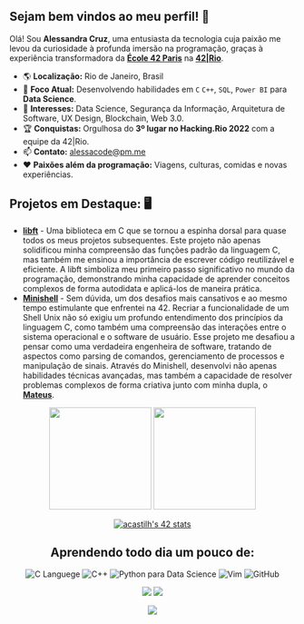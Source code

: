## Sejam bem vindos ao meu perfil! :sunflower:

Olá! Sou **Alessandra Cruz**, uma entusiasta da tecnologia cuja paixão me levou da curiosidade à profunda imersão na programação, graças à experiência transformadora da [**École 42 Paris**](https://www.42network.org/42-schools/) na [**42|Rio**](https://42.rio/).

- 🌎 **Localização:** Rio de Janeiro, Brasil
- 🧠 **Foco Atual:** Desenvolvendo habilidades em `C` `C++`, `SQL`, `Power BI` para **Data Science**.
- 💼 **Interesses:** Data Science, Segurança da Informação, Arquitetura de Software, UX Design, Blockchain, Web 3.0.
- 🏆 **Conquistas:** Orgulhosa do **3º lugar no Hacking.Rio 2022** com a equipe da 42|Rio.
- 📫 **Contato:** alessacode@pm.me
- ❤️ **Paixões além da programação:** Viagens, culturas, comidas e novas experiências.

## Projetos em Destaque: 🖥️

- **[libft](#)** - Uma biblioteca em C que se tornou a espinha dorsal para quase todos os meus projetos subsequentes. Este projeto não apenas solidificou minha compreensão das funções padrão da linguagem C, mas também me ensinou a importância de escrever código reutilizável e eficiente. A libft simboliza meu primeiro passo significativo no mundo da programação, demonstrando minha capacidade de aprender conceitos complexos de forma autodidata e aplicá-los de maneira prática.
- **[Minishell](#)** - Sem dúvida, um dos desafios mais cansativos e ao mesmo tempo estimulante que enfrentei na 42. Recriar a funcionalidade de um Shell Unix não só exigiu um profundo entendimento dos princípios da linguagem C, como também uma compreensão das interações entre o sistema operacional e o software de usuário. Esse projeto me desafiou a pensar como uma verdadeira engenheira de software, tratando de aspectos como parsing de comandos, gerenciamento de processos e manipulação de sinais. Através do Minishell, desenvolvi não apenas habilidades técnicas avançadas, mas também a capacidade de resolver problemas complexos de forma criativa junto com minha dupla, o [**Mateus**](https://github.com/mateusmedeir).


<!-- GITHUB STATUS -->
<div align="center">
<img height="180em" src="https://github-readme-stats.vercel.app/api/?username=alessandracruz&show_icons=true&theme=dark&include_all_commits=true&count_private=true"/>
<img height="180em" src="https://github-readme-stats.vercel.app/api/top-langs/?username=alessandracruz&layout=compact&langs_count=10&theme=dark"/>
 
<!-- TEMAS: dark, radical, merko, gruvbox, tokyonight, onedark, cobalt, synthwave, highcontrast, dracula>

<!-- TECNOLOGIAS -->
<div align="center">

 [![acastilh's 42 stats](https://badge42.vercel.app/api/v2/clfgyo8um005008mmcszkug86/stats?cursusId=21&coalitionId=undefined)](https://github.com/JaeSeoKim/badge42)
 <div align="center">
  
## Aprendendo todo dia um pouco de:

![C Languege](https://img.shields.io/badge/C-00599C?style=for-the-badge&logo=c&logoColor=white)
![C++](https://img.shields.io/badge/C%2B%2B-00599C?style=for-the-badge&logo=c%2B%2B&logoColor=white)
![Python para Data Science](https://img.shields.io/badge/Python-FFD43B?style=for-the-badge&logo=python&logoColor=blue)
![Vim](https://img.shields.io/badge/VIM-%2311AB00.svg?&style=for-the-badge&logo=vim&logoColor=white)
![GitHub](https://img.shields.io/badge/GitHub-100000?style=for-the-badge&logo=github&logoColor=white)

</div>

<!-- REDES SOCIAIS -->
<div align="center">
<a href="https://instagram.com/alessaccruz" target="_blank"><img src="https://img.shields.io/badge/-Instagram-%23E4405F?style=for-the-badge&logo=instagram&logoColor=white" target="_blank"></a>
<a href="https://www.linkedin.com/in/alessandraccruz/" target="_blank"><img src="https://img.shields.io/badge/-LinkedIn-%230077B5?style=for-the-badge&logo=linkedin&logoColor=white" target="_blank"></a>

 ![](https://visitor-badge.glitch.me/badge?page_id=alessandracruz)
